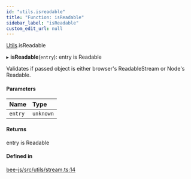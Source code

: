 ```yaml
---
id: "utils.isreadable"
title: "Function: isReadable"
sidebar_label: "isReadable"
custom_edit_url: null
---
```


[Utils](../modules/utils.md).isReadable

▸ **isReadable**(`entry`): entry is Readable

Validates if passed object is either browser's ReadableStream
or Node's Readable.

#### Parameters

| Name | Type |
| :------ | :------ |
| `entry` | `unknown` |

#### Returns

entry is Readable

#### Defined in

[bee-js/src/utils/stream.ts:14](https://github.com/ethersphere/bee-js/blob/ae6a776/src/utils/stream.ts#L14)
